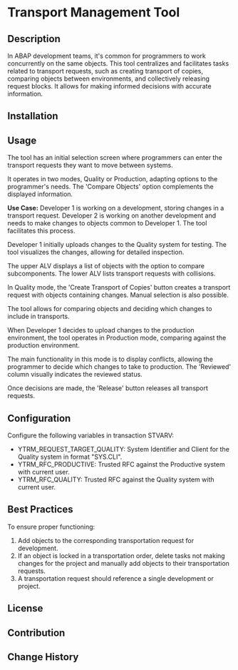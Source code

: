 # Transport Management Tool

## Description
In ABAP development teams, it's common for programmers to work concurrently on the same objects. This tool centralizes and facilitates tasks related to transport requests, such as creating transport of copies, comparing objects between environments, and collectively releasing request blocks. It allows for making informed decisions with accurate information.

## Installation

## Usage
The tool has an initial selection screen where programmers can enter the transport requests they want to move between systems.

It operates in two modes, Quality or Production, adapting options to the programmer's needs. The 'Compare Objects' option complements the displayed information.

**Use Case:**
Developer 1 is working on a development, storing changes in a transport request. Developer 2 is working on another development and needs to make changes to objects common to Developer 1. The tool facilitates this process.

Developer 1 initially uploads changes to the Quality system for testing. The tool visualizes the changes, allowing for detailed inspection.

The upper ALV displays a list of objects with the option to compare subcomponents. The lower ALV lists transport requests with collisions.

In Quality mode, the 'Create Transport of Copies' button creates a transport request with objects containing changes. Manual selection is also possible.

The tool allows for comparing objects and deciding which changes to include in transports.

When Developer 1 decides to upload changes to the production environment, the tool operates in Production mode, comparing against the production environment.

The main functionality in this mode is to display conflicts, allowing the programmer to decide which changes to take to production. The 'Reviewed' column visually indicates the reviewed status.

Once decisions are made, the 'Release' button releases all transport requests.

## Configuration
Configure the following variables in transaction STVARV:
- YTRM_REQUEST_TARGET_QUALITY: System Identifier and Client for the Quality system in format "SYS.CLI".
- YTRM_RFC_PRODUCTIVE: Trusted RFC against the Productive system with current user.
- YTRM_RFC_QUALITY: Trusted RFC against the Quality system with current user.

## Best Practices
To ensure proper functioning:
1. Add objects to the corresponding transportation request for development.
2. If an object is locked in a transportation order, delete tasks not making changes for the project and manually add objects to their transportation requests.
3. A transportation request should reference a single development or project.

## License

## Contribution

## Change History
